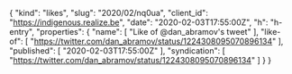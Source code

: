 {
  "kind": "likes",
  "slug": "2020/02/nq0ua",
  "client_id": "https://indigenous.realize.be",
  "date": "2020-02-03T17:55:00Z",
  "h": "h-entry",
  "properties": {
    "name": [
      "Like of @dan_abramov's tweet"
    ],
    "like-of": [
      "https://twitter.com/dan_abramov/status/1224308095070896134"
    ],
    "published": [
      "2020-02-03T17:55:00Z"
    ],
    "syndication": [
      "https://twitter.com/dan_abramov/status/1224308095070896134"
    ]
  }
}
